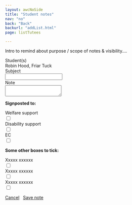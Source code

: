 ```yaml
---
layout: awcNoSide
title: "Student notes"
nav: "no"
back: "Back"
backurl: "addList.html"
page: listTutees

---
```


<p class="notesIntro">Intro to remind about purpose / scope of notes & visibility....</p>


<div class="row padRow">
  <div class="col-md-2 right bold">Student(s)</div>
  <div class="col-md-10">Robin Hood, Friar Tuck</div>
</div>

<div class="row padRow">
  <div class="col-md-2 right bold">Subject</div>
  <div class="col-md-10"><input type="text" class="GTtextinput"/></div>
</div>

<div class="row padRow">
  <div class="col-md-2 right bold">Note</div>
  <div class="col-md-10"><textarea class="GTtextareabig"></textarea></div>
</div>



<div class="row ">
  <div class="col-md-6 ">
    <p><b>Signposted to:</b></p>
    <div class="row padRow">
      <div class="col-md-4 right bold">Welfare support</div>
      <div class="col-md-6"><label class="switch"><input type="checkbox"><span class="slider round"></span></label></div>
    </div>
    <div class="row padRow">
      <div class="col-md-4 right bold">Disability support</div>
      <div class="col-md-6"><label class="switch"><input type="checkbox"><span class="slider round"></span></label></div>
    </div>
    <div class="row padRow">
      <div class="col-md-4 right bold">EC</div>
      <div class="col-md-6"><label class="switch"><input type="checkbox"><span class="slider round"></span></label></div>
    </div>
  </div>
  <div class="col-md-6">
    <p><b>Some other boxes to tick:</b></p>
    <div class="row padRow">
      <div class="col-md-4 right bold">Xxxxx xxxxxx</div>
      <div class="col-md-6"><label class="switch"><input type="checkbox"><span class="slider round"></span></label></div>
    </div>
    <div class="row padRow">
      <div class="col-md-4 right bold">Xxxxx xxxxxx</div>
      <div class="col-md-6"><label class="switch"><input type="checkbox"><span class="slider round"></span></label></div>
    </div>
    <div class="row padRow">
      <div class="col-md-4 right bold">Xxxxx xxxxxx</div>
      <div class="col-md-6"><label class="switch"><input type="checkbox"><span class="slider round"></span></label></div>
    </div>
  </div>
</div>



<a class="btn btn-outline-dark" href="addList.html" role="button">Cancel</a> &nbsp; <a class="btn btn-dark" href="addNoteSuccess.html" role="button">Save note</a>